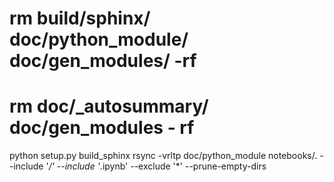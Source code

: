 # rm build/sphinx/ doc/python_module/ doc/gen_modules/ -rf
# rm doc/_autosummary/ doc/gen_modules - rf
python setup.py build_sphinx
rsync -vrltp doc/python_module notebooks/.   --include '*/' --include '*.ipynb' --exclude '*' --prune-empty-dirs
